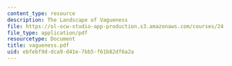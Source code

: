 ```yaml
---
content_type: resource
description: The Landscape of Vagueness
file: https://ol-ocw-studio-app-production.s3.amazonaws.com/courses/24-979-topics-in-semantics-fall-2002/ebfebf9ddca9d41e7bb5f61b82df6a2a_vagueness.pdf
file_type: application/pdf
resourcetype: Document
title: vagueness.pdf
uid: ebfebf9d-dca9-d41e-7bb5-f61b82df6a2a
---
```

